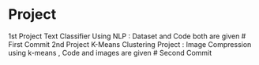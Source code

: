 # Project
1st Project 
Text Classifier Using NLP : Dataset and Code both are given # First Commit
2nd Project
K-Means Clustering Project : Image Compression using k-means , Code and images are given # Second Commit
